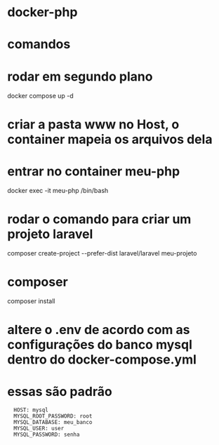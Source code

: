 # docker-php


# comandos
# rodar em segundo plano
docker compose up -d


# criar a pasta www no Host, o container mapeia os arquivos dela

# entrar no container meu-php
docker exec -it meu-php /bin/bash

# rodar o comando para criar um projeto laravel
composer create-project --prefer-dist laravel/laravel meu-projeto

# composer
composer install

# altere o .env de acordo com as configurações do banco mysql dentro do docker-compose.yml
# essas são padrão
      HOST: mysql
      MYSQL_ROOT_PASSWORD: root 
      MYSQL_DATABASE: meu_banco  
      MYSQL_USER: user  
      MYSQL_PASSWORD: senha




